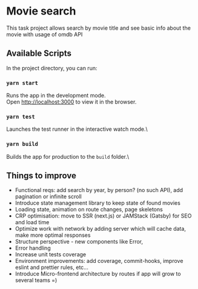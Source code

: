 # Movie search

This task project allows search by movie title and see basic info about the movie with usage of omdb API

## Available Scripts

In the project directory, you can run:

### `yarn start`

Runs the app in the development mode.\
Open [http://localhost:3000](http://localhost:3000) to view it in the browser.


### `yarn test`

Launches the test runner in the interactive watch mode.\

### `yarn build`

Builds the app for production to the `build` folder.\

## Things to improve

- Functional reqs: add search by year, by person? (no such API), add pagination or infinite scroll
- Introduce state management library to keep state of found movies 
- Loading state, animation on route changes, page skeletons
- CRP optimisation: move to SSR (next.js) or JAMStack (Gatsby) for SEO and load time
- Optimize work with network by adding server which will cache data, make more optimal responses
- Structure perspective - new components like Error,
- Error handling
- Increase unit tests coverage
- Environment improvements: add coverage, commit-hooks, improve eslint and prettier rules, etc...
- Introduce Micro-frontend architecture by routes if app will grow to several teams =) 
